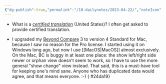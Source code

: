 ```yaml
---
{"dg-publish":true,"permalink":"/10-dailynotes/2023-04-22/","noteIcon":"2","created":"","updated":""}
---
```


- What is a *[certified translation](https://www.atanet.org/client-assistance/what-is-a-certified-translation/)* (United States)?
I often get asked to provide certified translation.

- I upgraded my [Beyond Compare](https://www.scootersoftware.com/index.php) 3 to version 4 Standard for Mac, because I saw no reason for the Pro license. I started using it on Windows long ago, but now I use [[MacOS\|MacOS]] almost exclusively. On the Mac, BC is buggy in at least one place: the show left/right side newer or orphan view doesn't seem to work, so I have to use the more general "show change" view instead. That said, this is a must-have tool for keeping one's mind sane. Anyone who has duplicated data would agree, and that means everyone. :-)
{ #24da19}

